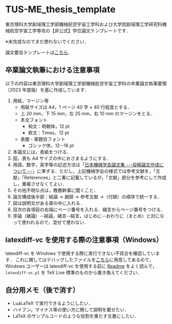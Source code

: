 # TUS-ME_thesis_template

東京理科大学創域理工学部機械航空宇宙工学科および大学院創域理工学研究科機械航空宇宙工学専攻の【非公式】学位論文テンプレートです．

※未完成なのでまだ使わないでください．

論文要旨テンプレートは[こちら](https://github.com/Yuki-MATSUKAWA/TUS-ME_thesis_abstract)．

## 卒業論文執筆における注意事項

以下の内容は東京理科大学創域理工学部機械航空宇宙工学科の卒業論文執筆要領（2023 年度版）を基に作成しています．

1. 用紙，マージン等
    * 用紙サイズは A4，1 ページ 40 字 × 40 行程度とする．
    * 上 20 mm，下 15 mm，左 25 mm，右 10 mm のマージンをとる．
    * 本文フォント
        * 和文：明朝体，12 pt
        * 欧文：Times，12 pt
    * 表題・章題目フォント
        * ゴシック体，12--16 pt
1. 本論文には，表紙をつける．
2. 図，表も A4 サイズの中におさまるようにする．
3. 用語，数字，英字等の記述方法は「[日本機械学会論文集 ---投稿論文作成について---](https://www.jsme.or.jp/publish/Japanese-conference-Template-mihon.pdf)」に準ずる．ただし，上記機械学会の様式では参考文献を，「文献」「References」と二重に記載しているが，「文献」部分を参考にして作成し，重複させなくてよい．
4. その他不明な点は，教務幹事に聞くこと．
5. 論文構成後半部：結論 → 謝辞 → 参考文献 →（付録）の順序で統一する．
6. 図は説明文がある章の中に入れる．
7. 目次の各項目の右端にページ番号を入れる．緒言からページ番号をつける．
8.  序論（緒論）--結論，緒言--結言，はじめに--おわりに（まとめ）と対になって使われるので，混ぜて使わない．

## latexdiff-vc を使用する際の注意事項（Windows）

latexdiff-vc を Windows で使用する際に実行できない不具合を確認しています．
これに関してはデバッグしたファイルを[こちら](https://github.com/Yuki-MATSUKAWA/latexdiff-vc_windows)に用意してあるので，Windows ユーザーは latexdiff-vc を使用する前に [Readme](https://github.com/Yuki-MATSUKAWA/latexdiff-vc_windows?tab=readme-ov-file#readme) をよく読んで，`latexdiff-vc.pl` を TeX Live 標準のものから置き換えてください．

## 自分用メモ（後で消す）

* LuaLaTeX で実行できるようにしたい．
* ハイフン，マイナス等の使い方に関して説明を載せたい．
* LaTeX のサンプルコードのような役割を果たす文書にしたい．